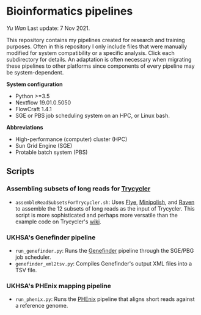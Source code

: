 # Bioinformatics pipelines

*Yu Wan*
Last update: 7 Nov 2021.


This repository contains my pipelines created for research and training purposes. Often in this repository I only include files that were manually modified for system compatibility or a specific analysis. Click each subdirectory for details. An adaptation is often necessary when migrating these pipelines to other platforms since components of every pipeline may be system-dependent.



**System configuration**

- Python >=3.5
- Nextflow 19.01.0.5050
- FlowCraft 1.4.1
- SGE or PBS job scheduling system on an HPC, or Linux bash.



**Abbreviations**

- High-performance (computer) cluster (HPC)
- Sun Grid Engine (SGE)
- Protable batch system (PBS)


## Scripts

### Assembling subsets of long reads for [Trycycler](https://github.com/rrwick/Trycycler/)
- `assembleReadSubsetsForTrycycler.sh`: Uses [Flye](https://github.com/fenderglass/Flye/), [Minipolish](https://github.com/rrwick/Minipolish), and [Raven](https://github.com/lbcb-sci/raven/) to assemble the 12 subsets of long reads as the input of Trycycler. This script is more sophisticated and perhaps more versatile than the example code on Trycycler's [wiki](https://github.com/rrwick/Trycycler/wiki/Generating-assemblies).


### UKHSA's Genefinder pipeline
- `run_genefinder.py`: Runs the [Genefinder](https://github.com/phe-bioinformatics/gene_finder) pipeline through the SGE/PBG job scheduler.
- `genefinder_xml2tsv.py`: Compiles Genefinder's output XML files into a TSV file.


### UKHSA's PHEnix mapping pipeline
- `run_phenix.py`: Runs the [PHEnix](https://github.com/phe-bioinformatics/PHEnix) pipeline that aligns short reads against a reference genome.
